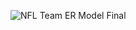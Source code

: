 ![NFL Team ER Model Final](https://github.com/user-attachments/assets/113b0f39-ea2d-4b6d-a020-f6791ed1c4e5)
